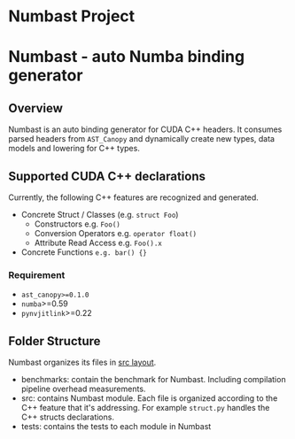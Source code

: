 # Numbast Project

# Numbast - auto Numba binding generator

## Overview

Numbast is an auto binding generator for CUDA C++ headers. It consumes parsed headers from `AST_Canopy` and dynamically create new types, data models and lowering for C++ types. 

## Supported CUDA C++ declarations

Currently, the following C++ features are recognized and generated.

- Concrete Struct / Classes (e.g. `struct Foo`)
    - Constructors e.g. `Foo()`
    - Conversion Operators e.g. `operator float()`
    - Attribute Read Access e.g. `Foo().x`
- Concrete Functions `e.g. bar() {}`

### Requirement

- `ast_canopy>=0.1.0`
- `numba`>=0.59
- `pynvjitlink`>=0.22

## Folder Structure

Numbast organizes its files in [src layout](https://packaging.python.org/en/latest/discussions/src-layout-vs-flat-layout/).

- benchmarks: contain the benchmark for Numbast. Including compilation pipeline overhead measurements.
- src: contains Numbast module. Each file is organized according to the C++ feature that it's addressing. For example
`struct.py` handles the C++ structs declarations.
- tests: contains the tests to each module in Numbast
